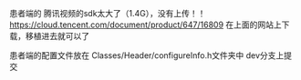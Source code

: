 患者端的 腾讯视频的sdk太大了（1.4G），没有上传！！
https://cloud.tencent.com/document/product/647/16809
在上面的网站上下载，移植进去就可以了


患者端的配置文件放在 Classes/Header/configureInfo.h文件夹中
dev分支上提交


